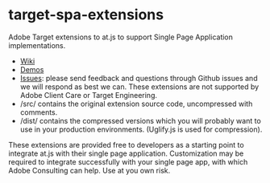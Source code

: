 # target-spa-extensions
Adobe Target extensions to at.js to support Single Page Application implementations. 

* [Wiki](https://github.com/Adobe-Marketing-Cloud/target-spa-extensions/wiki)
* [Demos](http://adobe-marketing-cloud.github.io/target-sdk-libraries/demos/)
* [Issues](https://github.com/Adobe-Marketing-Cloud/target-spa-extensions/issues): please send feedback and questions through Github issues and we will respond as best we can.  These extensions are not supported by Adobe Client Care or Target Engineering.
* /src/ contains the original extension source code, uncompressed with comments.
* /dist/ contains the compressed versions which you will probably want to use in your production environments.  (Uglify.js is used for compression).

These extensions are provided free to developers as a starting point to integrate at.js with their single page application. Customization may be required to integrate successfully with your single page app, with which Adobe Consulting can help. Use at you own risk.
